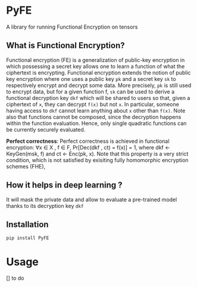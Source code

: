 # PyFE

A library for running Functional Encryption on tensors

## What is Functional Encryption?

Functional encryption (FE) is a generalization of public-key encryption in which possessing a secret key allows one to learn a function of what the ciphertext is encrypting. Functional encryption extends the notion of public key encryption where one uses a public key `pk` and a secret key `sk` to respectively encrypt and decrypt some data. More precisely, `pk` is still used to encrypt data, but for a given function f, `sk` can be used to derive a functional decryption key `dkf`
which will be shared to users so that, given a ciphertext of `x`, they can decrypt `f(x)` but not `x`. In
particular, someone having access to `dkf` cannot learn anything about `x` other than `f(x)`. Note also
that functions cannot be composed, since the decryption happens within the function evaluation.
Hence, only single quadratic functions can be currently securely evaluated.

**Perfect correctness**: Perfect correctness is achieved in functional encryption: ∀x ∈ X , f ∈ F,
Pr[Dec(dkf , ct) = f(x)] = 1, where dkf ← KeyGen(msk, f) and ct ← Enc(pk, x). Note that this
property is a very strict condition, which is not satisfied by exisiting fully homomorphic encryption
schemes (FHE),


## How it helps in deep learning ?

It will mask the private data and allow to evaluate a pre-trained model thanks to its decryption key `dkf`

## Installation

```
pip install PyFE
```

# Usage

[] to do
